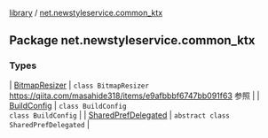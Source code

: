 [library](../index.md) / [net.newstyleservice.common_ktx](./index.md)

## Package net.newstyleservice.common_ktx

### Types

| [BitmapResizer](-bitmap-resizer/index.md) | `class BitmapResizer`<br>https://qiita.com/masahide318/items/e9afbbbf6747bb091f63 参照 |
| [BuildConfig](-build-config/index.md) | `class BuildConfig`<br>`class BuildConfig` |
| [SharedPrefDelegated](-shared-pref-delegated/index.md) | `abstract class SharedPrefDelegated` |

